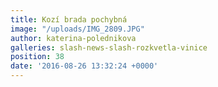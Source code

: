 ```yaml
---
title: Kozí brada pochybná
image: "/uploads/IMG_2809.JPG"
author: katerina-polednikova
galleries: slash-news-slash-rozkvetla-vinice
position: 38
date: '2016-08-26 13:32:24 +0000'
---
```

